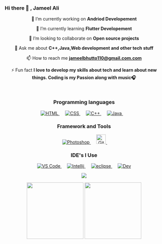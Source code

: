 ### Hi there 👋 , Jameel Ali

<div align="center">
<p>
  🔭 I’m currently working on <b>Andriod Developement</b>

🌱 I’m currently learning <b>Flutter Developement</b>

👯 I’m looking to collaborate on <b>Open source projects</b>

💬 Ask me about <b>C++,Java,Web development and other tech stuff</b>

📫 How to reach me <b>jameelbhutto110@gmail.com.com</b>

⚡ Fun fact <b>I love to develop my skills about tech and learn about new things. Coding is my Passion along with music🎧</b>
</p></div>
<br>
<div align="center" >
<p > 
<h3 >Programming languages</h3>  
  <a href="#">
    <img alt="HTML" src="https://img.shields.io/badge/HTML5-E34F26?style=for-the-badge&logo=html5&logoColor=white"/>
  </a>
&emsp;
<a href="#">
    <img alt="CSS" src="https://img.shields.io/badge/CSS3-1572B6?style=for-the-badge&logo=css3&logoColor=white"/>
</a>
  &emsp;
<a href="#">
    <img alt="C++" src="https://img.shields.io/badge/C%2B%2B-00599C?style=for-the-badge&logo=c%2B%2B&logoColor=white"/>
  </a>
  &emsp;
<a href="#">
    <img alt="Java" src="https://img.shields.io/badge/Java-ED8B00?style=for-the-badge&logo=java&logoColor=white"/>
  </a>
&emsp;
</p>
</div>
<div align="center" >
<p > 

  <h3 >Framework and Tools</h3>  
   &emsp;
  <a href="#" target="_blank"> 
    <img alt="Photoshop" src="https://img.shields.io/badge/Adobe-Photoshop-31A8FF?style=for-the-badge&logo=Adobe-Photoshop&labelColor=0a446b&logoWidth=15"/>
  </a>
  &emsp;
  
  <a href="#" target="_blank"> 
    <img alt="GitHub" src="https://img.shields.io/badge/GitHub-100000?style=for-the-badge&logo=github&logoColor=white" height="30px"/>
  </a>
&emsp;
</p>
</div>
<div align="center">
<p > 

  <h3 >IDE's I Use</h3> 
  <a href="#" target="_blank"> 
    <img alt="VS Code" src="https://img.shields.io/badge/Visual_Studio_Code-0078D4?style=for-the-badge&logo=visual%20studio%20code&logoColor=white"/>
  </a>
    &emsp;
  <a href="#" target="_blank"> 
    <img alt="Intellij" src="https://img.shields.io/badge/IntelliJIDEA-000000.svg?style=for-the-badge&logo=intellij-idea&logoColor=white"/>
  </a>
   &emsp;
  <a href="#" target="_blank"> 
    <img alt="eclipse" src="https://img.shields.io/badge/eclipse-001234.svg?style=for-the-badge&logo=eclipse&logoColor=blue"/>
  </a>
   &emsp;
  <a href="#" target="_blank"> 
    <img alt="Dev" src="https://img.shields.io/badge/Dev-001576.svg?style=for-the-badge&logo=Dev&logoColor=blue"/>
  </a>
</p>
</div>
<div><p align="center"> <img src="https://github-profile-trophy.vercel.app/?username=ayeshabaloch123&theme=radical&&theme=radical"  /> </p></div>


<div align="center">
<img height="180em" src="https://github-readme-stats.vercel.app/api?username=JameelAli703&theme=radical"/>
<img height="180em" src="https://github-readme-stats-eight-theta.vercel.app/api/top-langs/?username=JameelAli703&layout=compact&langs_count=8&theme=radical"/>
 </div>
